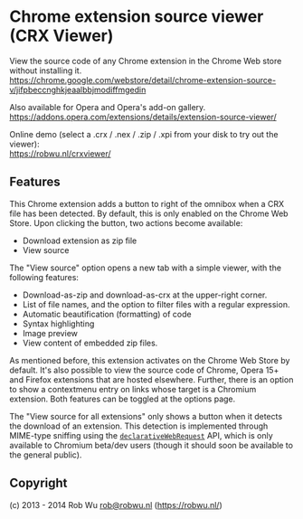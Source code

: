 # Chrome extension source viewer (CRX Viewer)

View the source code of any Chrome extension in the Chrome Web store without installing it.  
https://chrome.google.com/webstore/detail/chrome-extension-source-v/jifpbeccnghkjeaalbbjmodiffmgedin

Also available for Opera and Opera's add-on gallery.  
https://addons.opera.com/extensions/details/extension-source-viewer/

Online demo (select a .crx / .nex / .zip / .xpi from your disk to try out the viewer):  
https://robwu.nl/crxviewer/

## Features

This Chrome extension adds a button to right of the omnibox when a CRX file has been detected.
By default, this is only enabled on the Chrome Web Store. Upon clicking the button, two actions
become available:

  - Download extension as zip file
  - View source

The "View source" option opens a new tab with a simple viewer, with the following features:

  - Download-as-zip and download-as-crx at the upper-right corner.
  - List of file names, and the option to filter files with a regular expression.
  - Automatic beautification (formatting) of code
  - Syntax highlighting
  - Image preview
  - View content of embedded zip files.

As mentioned before, this extension activates on the Chrome Web Store by default.
It's also possible to view the source code of Chrome, Opera 15+ and Firefox extensions that are
hosted elsewhere. Further, there is an option to show a contextmenu entry on links whose target
is a Chromium extension. Both features can be toggled at the options page.

The "View source for all extensions" only shows a button when it detects the download of an
extension. This detection is implemented through MIME-type sniffing using the
[`declarativeWebRequest`](https://developer.chrome.com/extensions/declarativeWebRequest)
API, which is only available to Chromium beta/dev users (though it should soon be available to the
general public).

## Copyright
(c) 2013 - 2014 Rob Wu <rob@robwu.nl> (https://robwu.nl/)

